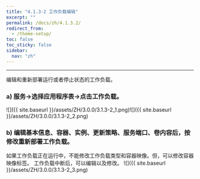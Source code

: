 ```yaml
---
title: "4.1.3-2 工作负载编辑"
excerpt: ""
permalink: /docs/zh/4.1.3.2/
redirect_from:
  - /theme-setup/
toc: false
toc_sticky: false
sidebar:
  nav: "zh"
---
```


---
编辑和重新部署运行或者停止状态的工作负载。

### a\) 服务→选择应用程序表→点击工作负载。
![]({{ site.baseurl }}/assets/ZH/3.0.0/3.1.3-2_1.png)![]({{ site.baseurl }}/assets/ZH/3.0.0/3.1.3-2_2.png)

### b\) 编辑基本信息、容器、实例、更新策略、服务端口、卷内容后，按修改重新部署工作负载。

如果工作负载正在运行中，不能修改工作负载类型和容器映像。但，可以修改容器映像标签。 工作负载中断后，可以编辑以及修改。
![]({{ site.baseurl }}/assets/ZH/3.0.0/3.1.3-2_3.png)
